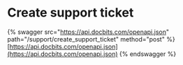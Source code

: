 # Create support ticket

{% swagger src="https://api.docbits.com/openapi.json" path="/support/create_support_ticket" method="post" %}
[https://api.docbits.com/openapi.json](https://api.docbits.com/openapi.json)
{% endswagger %}

